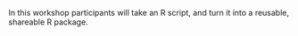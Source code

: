 In this workshop participants will take an R script, and turn it into a reusable, shareable R package.